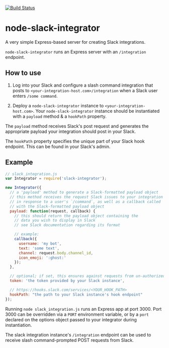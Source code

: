 [![Build Status](https://travis-ci.org/mdb/node-slack-integrator.svg?branch=master)](https://travis-ci.org/mdb/node-slack-integrator)

# node-slack-integrator

A very simple Express-based server for creating Slack integrations.

`node-slack-integrator` runs an Express server with an `/integration` endpoint.

## How to use

1. Log into your Slack and configure a slash command integration that posts to `<your-integration-host.com>/integration` when a Slack user enters `/some command`.

2. Deploy a `node-slack-integrator` instance to `<your-integration-host.com>`. Your `node-slack-integrator` instance should be instantiated with a `payload` method & a `hookPath` property.

The `payload` method receives Slack's post request and generates the appropriate payload your integration should post in your Slack.

The `hookPath` property specifies the unique part of your Slack hook endpoint. This can be found in your Slack's admin.

## Example

```javascript
// slack_integration.js
var Integrator = require('slack-integrator');

new Integrator({
  // a 'payload' method to generate a Slack-formatted payload object
  // this method receives the request Slack issues to your integration
  // in response to a user's `/command`, as well as a callback called
  // with the Slack-formatted payload object
  payload: function(request, callback) {
    // this should return the payload object containing the
    // data you wish to display in Slack
    // see Slack documentation regarding its format

    // example:
    callback({
      username: 'my bot',
      text: 'some text',
      channel: request.body.channel_id,
      icon_emoji: ':ghost:'
    });
  },

  // optional; if set, this ensures against requests from un-authorized Slacks
  token: 'the token provided by your Slack instance',

  // https://hooks.slack.com/services/<YOUR_HOOK_PATH>
  hookPath: "the path to your Slack instance's hook endpoint"
});
```

Running `node slack_integration.js` runs an Express app at port 3000. Port 3000 can be overridden via a `PORT` environment variable, or by a `port` declared on the options object passed to your integrator during instantiation.

The slack integration instance's `/integration` endpoint can be used to receive slash command-prompted POST requests from Slack.

